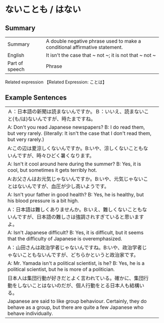 # ないことも / はない

## Summary

<table><tr>   <td>Summary<td>   <td>A double negative phrase used to make a conditional affirmative statement.</td><tr><tr>   <td>English<td>   <td>It isn't the case that ~ not ~; it is not that ~ not ~</td><tr><tr>   <td>Part of speech<td>   <td>Phrase</td><tr></table><tr>   <td>Related expression<td>   <td>【Related Expression: ことは】</td><tr></table></table>

## Example Sentences

<table><tr><td>Ａ：日本語の新聞は読まないんですか。Ｂ：いいえ、読まないこと{も/は}ないんですが、時たまですね。<td><tr><tr><td>A: Don't you read Japanese newspapers? B: I do read them, but very rarely. (literally: It isn't the case that I don't read them, but very rarely.)<td><tr><tr><td>A:この辺は夏涼しくないんですか。B:いや、涼しくないこともないんですが、時々ひどく暑くなります。<td><tr><tr><td>A: Isn't it cool around here during the summer? B: Yes, it is cool, but sometimes it gets terribly hot.<td><tr><tr><td>A:お父さんはお元気じゃないんですか。B:いや、元気じゃないことはないんですが、血圧が少し高いようです。<td><tr><tr><td>A: Isn't your father in good health? B: Yes, he is healthy, but his blood pressure is a bit high.<td><tr><tr><td>A：日本語は難しくありませんか。B:いえ、難しくないこともないんですが、日本語の難しさは強調されすぎていると思いますよ。<td><tr><tr><td>A: Isn't Japanese difficult? B: Yes, it is difficult, but it seems that the difficulty of Japanese is overemphasized.<td><tr><tr><td>A：山田さんは政治学者じゃないんですね。B:いや、政治学者じゃないこともないんですが、どちらかというと政治家です。<td><tr><tr><td>A: Mr. Yamada isn't a political scientist, is he? B: Yes, he is a political scientist, but he is more of a politician.<td><tr><tr><td>日本人は集団行動が好きだとよく言われている。確かに、集団行動をしないことはないのだが、個人行動をとる日本人も結構いる。<td><tr><tr><td>Japanese are said to like group behaviour. Certainly, they do behave as a group, but there are quite a few Japanese who behave individually.<td><tr></table>

